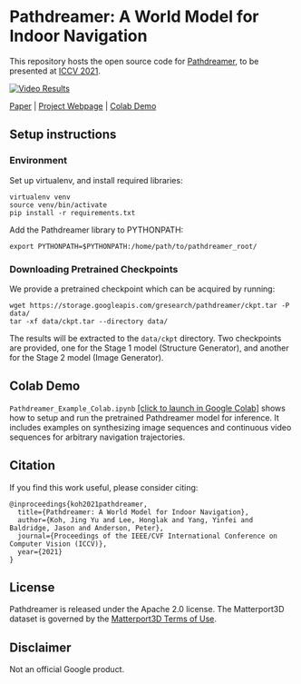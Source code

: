 # Pathdreamer: A World Model for Indoor Navigation

This repository hosts the open source code for [Pathdreamer](https://arxiv.org/abs/2105.08756), to be presented at [ICCV 2021](http://iccv2021.thecvf.com/).

[![Video Results](./video_results.gif)]({https://www.youtube.com/watch?v=StklIENGqs0} "Video Results")

[Paper](https://arxiv.org/abs/2105.08756) | [Project Webpage](https://google-research.github.io/pathdreamer) | [Colab Demo](https://colab.research.google.com/drive/1ty3ib0K8BsFj5JH6Uq-GKGwXUl0ry8fA)


## Setup instructions

### Environment
Set up virtualenv, and install required libraries:
```
virtualenv venv
source venv/bin/activate
pip install -r requirements.txt
```

Add the Pathdreamer library to PYTHONPATH:
```
export PYTHONPATH=$PYTHONPATH:/home/path/to/pathdreamer_root/
```

### Downloading Pretrained Checkpoints

We provide a pretrained checkpoint which can be acquired by running:
```
wget https://storage.googleapis.com/gresearch/pathdreamer/ckpt.tar -P data/
tar -xf data/ckpt.tar --directory data/
```

The results will be extracted to the `data/ckpt` directory. Two checkpoints are provided, one for the Stage 1 model (Structure Generator), and another for the Stage 2 model (Image Generator).

## Colab Demo

<!-- copybara:strip_begin(google-internal) -->
`Pathdreamer_Example_Colab.ipynb` [[click to launch in Google Colab]](https://colab.research.google.com/drive/1ty3ib0K8BsFj5JH6Uq-GKGwXUl0ry8fA) shows how to setup and run the pretrained Pathdreamer model for inference. It includes examples on synthesizing image sequences and continuous video sequences for arbitrary navigation trajectories.
<!-- copybara:strip_end -->

<!-- copybara:insert(google-internal)
Coming soon!
-->


## Citation

If you find this work useful, please consider citing:

```
@inproceedings{koh2021pathdreamer,
  title={Pathdreamer: A World Model for Indoor Navigation},
  author={Koh, Jing Yu and Lee, Honglak and Yang, Yinfei and Baldridge, Jason and Anderson, Peter},
  journal={Proceedings of the IEEE/CVF International Conference on Computer Vision (ICCV)},
  year={2021}
}
```

## License

Pathdreamer is released under the Apache 2.0 license. The Matterport3D dataset is governed by the
[Matterport3D Terms of Use](http://kaldir.vc.in.tum.de/matterport/MP_TOS.pdf).

## Disclaimer

Not an official Google product.
